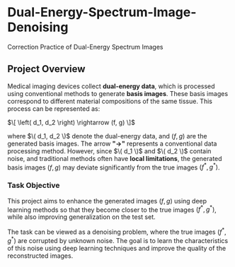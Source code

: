 # Dual-Energy-Spectrum-Image-Denoising
Correction Practice of Dual-Energy Spectrum Images

## Project Overview  
Medical imaging devices collect **dual-energy data**, which is processed using conventional methods to generate **basis images**. These basis images correspond to different material compositions of the same tissue. This process can be represented as:  

$\[
\left( d_1, d_2 \right) \rightarrow (f, g)
\]$

where $\( d_1, d_2 \)$ denote the dual-energy data, and $(f, g)$ are the generated basis images. The arrow **"→"** represents a conventional data processing method. However, since $\( d_1 \)$ and $\( d_2 \)$ contain noise, and traditional methods often have **local limitations**, the generated basis images $(f, g)$ may deviate significantly from the true images $(f^*, g^*)$.  

### Task Objective  
This project aims to enhance the generated images $(f, g)$ using deep learning methods so that they become closer to the true images $(f^*, g^*)$, while also improving generalization on the test set.  

The task can be viewed as a denoising problem, where the true images $(f^*, g^*)$ are corrupted by unknown noise. The goal is to learn the characteristics of this noise using deep learning techniques and improve the quality of the reconstructed images.  
